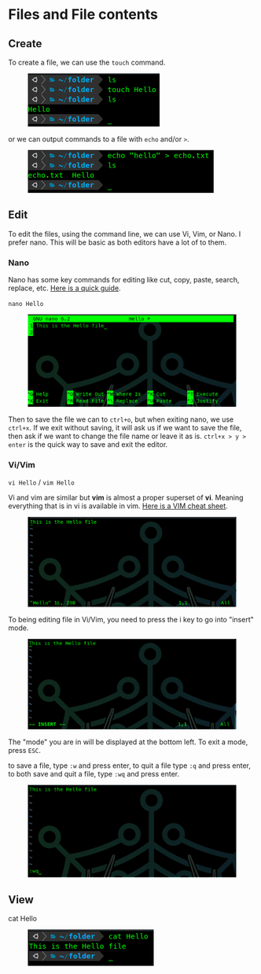# Files and File contents

## Create

To create a file, we can use the `touch` command.

<figure><img src="../../.gitbook/assets/image (1) (1) (1) (1).png" alt=""><figcaption></figcaption></figure>

or we can output commands to a file with `echo` and/or `>`.

<figure><img src="../../.gitbook/assets/image (1) (1) (1) (1) (1).png" alt=""><figcaption></figcaption></figure>

## Edit

To edit the files, using the command line, we can use Vi, Vim, or Nano. I prefer nano. This will be basic as both editors have a lot of to them.

### Nano

Nano has some key commands for editing like cut, copy, paste, search, replace, etc. [Here is a quick guide](https://linuxize.com/post/how-to-use-nano-text-editor/).

`nano Hello`

<figure><img src="../../.gitbook/assets/image (2) (1) (1).png" alt=""><figcaption></figcaption></figure>

Then to save the file we can to `ctrl+o`, but when exiting nano, we use `ctrl+x`. If we exit without saving, it will ask us if we want to save the file, then ask if we want to change the file name or leave it as is. `ctrl+x > y > enter` is the quick way to save and exit the editor.

### Vi/Vim

`vi Hello` / `vim Hello`

Vi and vim are similar but **vim** is almost a proper superset of **vi**. Meaning everything that is in vi is available in vim. [Here is a VIM cheat sheet](https://vim.rtorr.com/).

<figure><img src="../../.gitbook/assets/image (3) (1) (1).png" alt=""><figcaption></figcaption></figure>

To being editing  file in Vi/Vim, you need to press the i key to go into "insert" mode.

<figure><img src="../../.gitbook/assets/image (4) (1) (1).png" alt=""><figcaption></figcaption></figure>

The "mode" you are in will be displayed at the bottom left. To exit a mode, press `ESC`.

to save a file, type `:w` and press enter, to quit a file type `:q` and press enter, to both save and quit a file, type `:wq` and press enter.

<figure><img src="../../.gitbook/assets/image (5) (1) (1).png" alt=""><figcaption></figcaption></figure>

## View

cat Hello

<figure><img src="../../.gitbook/assets/image (6) (1) (1).png" alt=""><figcaption></figcaption></figure>
